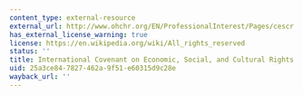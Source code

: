 ```yaml
---
content_type: external-resource
external_url: http://www.ohchr.org/EN/ProfessionalInterest/Pages/cescr.aspx
has_external_license_warning: true
license: https://en.wikipedia.org/wiki/All_rights_reserved
status: ''
title: International Covenant on Economic, Social, and Cultural Rights
uid: 25a3ce84-7827-462a-9f51-e60315d9c28e
wayback_url: ''
---
```

